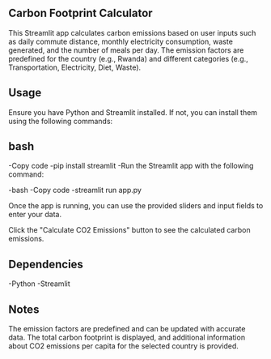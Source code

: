
## Carbon Footprint Calculator
This Streamlit app calculates carbon emissions based on user inputs such as daily commute distance, monthly electricity consumption, waste generated, and the number of meals per day. The emission factors are predefined for the country (e.g., Rwanda) and different categories (e.g., Transportation, Electricity, Diet, Waste).

## Usage
Ensure you have Python and Streamlit installed. If not, you can install them using the following commands:

## bash
-Copy code
-pip install streamlit
-Run the Streamlit app with the following command:

-bash
-Copy code
-streamlit run app.py

Once the app is running, you can use the provided sliders and input fields to enter your data.

Click the "Calculate CO2 Emissions" button to see the calculated carbon emissions.

## Dependencies
-Python
-Streamlit

## Notes
The emission factors are predefined and can be updated with accurate data.
The total carbon footprint is displayed, and additional information about CO2 emissions per capita for the selected country is provided.
